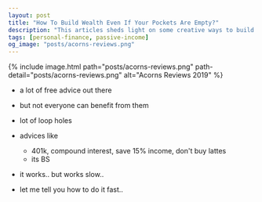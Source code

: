 ```yaml
---
layout: post
title: "How To Build Wealth Even If Your Pockets Are Empty?"
description: "This articles sheds light on some creative ways to build wealth super quickly even if you have no money. Building wealth and becoming financially independent is easier than you think."
tags: [personal-finance, passive-income]
og_image: "posts/acorns-reviews.png"
---
```


{% include image.html path="posts/acorns-reviews.png" path-detail="posts/acorns-reviews.png" alt="Acorns Reviews 2019" %}

- a lot of free advice out there
- but not everyone can benefit from them
- lot of loop holes

- advices like
  - 401k, compound interest, save 15% income, don't buy lattes
  - its BS

- it works.. but works slow..
- let me tell you how to do it fast..

